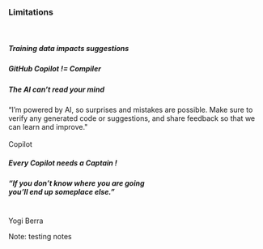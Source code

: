 ### Limitations
<br>
<div class="container">
  <div class="column3">
    <h5>Training data impacts suggestions</h5>
  </div>

  <div  class="column3">
    <h5>GitHub Copilot != Compiler</h5>
  </div>
  
  <div  class="column3">
    <h5>The AI can’t read your mind</h5>
  </div>
</div>

<div class="mid-container">
<p>
“I’m powered by AI, so surprises and mistakes are possible. Make sure to verify any generated code or suggestions, and share feedback so that we can learn and improve."<br><br>Copilot
</p>
</div>

<div class="container">
  <div class="column2">
    <h5>
    Every Copilot needs a Captain !
    </h5>
  </div>
  
  <div  class="column2">
    <h5>
    “If you don’t know where you are going 
    <br>you’ll end up someplace else.”
    </h5>
    <p><br>Yogi Berra</p>
  </div>
</div>

<!-- Add some speaker notes -->
Note: testing notes